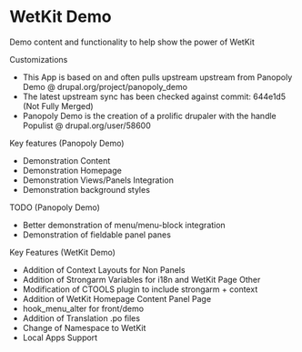 WetKit Demo
=============
Demo content and functionality to help show the power of WetKit

Customizations
* This App is based on and often pulls upstream upstream from Panopoly Demo @ drupal.org/project/panopoly_demo
* The latest upstream sync has been checked against commit: 644e1d5 (Not Fully Merged)
* Panopoly Demo is the creation of a prolific drupaler with the handle Populist @ drupal.org/user/58600

Key features (Panopoly Demo)
* Demonstration Content
* Demonstration Homepage
* Demonstration Views/Panels Integration
* Demonstration background styles

TODO (Panopoly Demo)
* Better demonstration of menu/menu-block integration
* Demonstration of fieldable panel panes

Key Features (WetKit Demo)
* Addition of Context Layouts for Non Panels
* Addition of Strongarm Variables for i18n and WetKit Page Other
* Modification of CTOOLS plugin to include strongarm + context
* Addition of WetKit Homepage Content Panel Page
* hook_menu_alter for front/demo
* Addition of Translation .po files
* Change of Namespace to WetKit
* Local Apps Support
